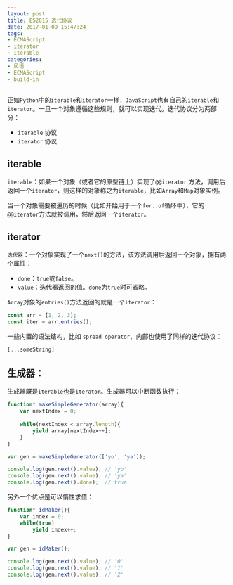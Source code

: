 ```yaml
---
layout: post
title: ES2015 迭代协议
date: 2017-01-09 15:47:24
tags:
- ECMAScript
- iterator 
- iterable
categories:
- 风语
- ECMAScript
- build-in
---
```


正如`Python`中的`iterable`和`iterator`一样，`JavaScript`也有自己的`iterable`和`iterator`。一旦一个对象遵循这些规则，就可以实现迭代。迭代协议分为两部分：

* `iterable` 协议
* `iterator` 协议

## iterable

`iterable`：如果一个对象（或者它的原型链上）实现了`@@iterator` 方法，调用后返回一个`iterator`，则这样的对象称之为`iterable`，比如`Array`和`Map`对象实例。

当一个对象需要被遍历的时候（比如开始用于一个`for..of`循环中），它的`@@iterator`方法就被调用，然后返回一个`iterator`。

## iterator 

`迭代器`：一个对象实现了一个`next()`的方法，该方法调用后返回一个对象，拥有两个属性：
* `done`：`true`或`false`。
* `value`：迭代器返回的值。`done`为`true`时可省略。

`Array`对象的`entries()`方法返回的就是一个`iterator`：
```JavaScript
const arr = [1, 2, 3];
const iter = arr.entries();
```

一些内置的语法结构，比如 `spread operator`，内部也使用了同样的迭代协议：
```JavaScript
[...someString]
```

## 生成器：

生成器既是`iterable`也是`iterator`。生成器可以中断函数执行：
```JavaScript
function* makeSimpleGenerator(array){
    var nextIndex = 0;
    
    while(nextIndex < array.length){
        yield array[nextIndex++];
    }
}

var gen = makeSimpleGenerator(['yo', 'ya']);

console.log(gen.next().value); // 'yo'
console.log(gen.next().value); // 'ya'
console.log(gen.next().done);  // true
```

另外一个优点是可以惰性求值：
```JavaScript
function* idMaker(){
    var index = 0;
    while(true)
        yield index++;
}

var gen = idMaker();

console.log(gen.next().value); // '0'
console.log(gen.next().value); // '1'
console.log(gen.next().value); // '2'
```
